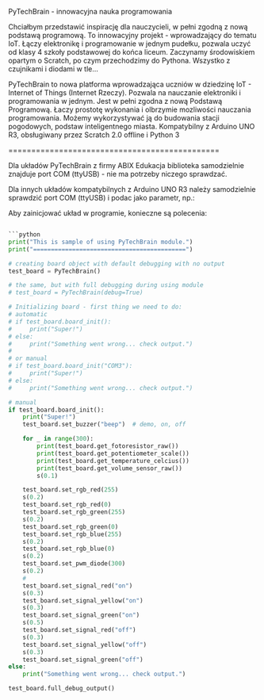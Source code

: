 PyTechBrain - innowacyjna nauka programowania

Chciałbym przedstawić inspirację dla nauczycieli, w pełni zgodną z nową podstawą programową. To innowacyjny projekt - wprowadzający do tematu IoT. 
Łączy elektronikę i programowanie w jednym pudełku, pozwala uczyć od klasy 4 szkoły podstawowej do końca liceum. 
Zaczynamy środowiskiem opartym o Scratch, po czym przechodzimy do Pythona. Wszystko z czujnikami i diodami w tle...

PyTechBrain to nowa platforma wprowadzająca uczniów w dziedzinę IoT - Internet of Things (Internet Rzeczy). 
Pozwala na nauczanie elektroniki i programowania w jednym. Jest w pełni zgodna z nową Podstawą Programową. 
Łaczy prostotę wykonania i olbrzymie mozliwości nauczania programowania. Możemy wykorzystywać ją do budowania stacji pogodowych, podstaw inteligentnego miasta.  Kompatybilny z Arduino UNO R3, obsługiwany przez Scratch 2.0 offline i Python 3

==============================================


Dla układów PyTechBrain z firmy ABIX Edukacja biblioteka samodzielnie znajduje port COM (ttyUSB) - nie ma potrzeby niczego sprawdzać.

Dla innych układów kompatybilnych z Arduino UNO R3 należy samodzielnie sprawdzić port COM (ttyUSB) i podac jako parametr, np.:



Aby zainicjować układ w programie, konieczne są polecenia:



```python

```python
print("This is sample of using PyTechBrain module.")
print("===========================================")

# creating board object with default debugging with no output
test_board = PyTechBrain()

# the same, but with full debugging during using module
# test_board = PyTechBrain(debug=True)

# Initializing board - first thing we need to do:
# automatic
# if test_board.board_init():
#     print("Super!")
# else:
#     print("Something went wrong... check output.")
#
# or manual
# if test_board.board_init("COM3"):
#     print("Super!")
# else:
#     print("Something went wrong... check output.")

# manual
if test_board.board_init():
    print("Super!")
    test_board.set_buzzer("beep")  # demo, on, off

    for _ in range(300):
        print(test_board.get_fotoresistor_raw())
        print(test_board.get_potentiometer_scale())
        print(test_board.get_temperature_celcius())
        print(test_board.get_volume_sensor_raw())
        s(0.1)

    test_board.set_rgb_red(255)
    s(0.2)
    test_board.set_rgb_red(0)
    test_board.set_rgb_green(255)
    s(0.2)
    test_board.set_rgb_green(0)
    test_board.set_rgb_blue(255)
    s(0.2)
    test_board.set_rgb_blue(0)
    s(0.2)
    test_board.set_pwm_diode(300)
    s(0.2)
    #
    test_board.set_signal_red("on")
    s(0.3)
    test_board.set_signal_yellow("on")
    s(0.3)
    test_board.set_signal_green("on")
    s(0.5)
    test_board.set_signal_red("off")
    s(0.3)
    test_board.set_signal_yellow("off")
    s(0.3)
    test_board.set_signal_green("off")
else:
    print("Something went wrong... check output.")

test_board.full_debug_output()
```

```





